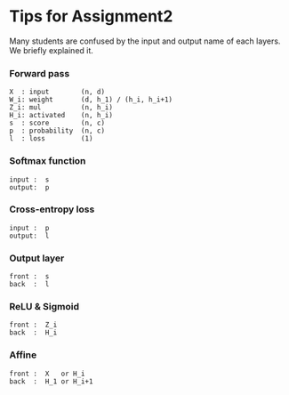 # Tips for Assignment2

Many students are confused by the input and output name of each layers. We briefly explained it.

### Forward pass
  
    X  : input        (n, d) 
    W_i: weight       (d, h_1) / (h_i, h_i+1) 
    Z_i: mul          (n, h_i)
    H_i: activated    (n, h_i) 
    s  : score        (n, c)
    p  : probability  (n, c)
    l  : loss         (1)
    
### Softmax function

    input :  s
    output:  p
    
### Cross-entropy loss

    input :  p
    output:  l
    
### Output layer
 
    front :  s
    back  :  l
    
### ReLU & Sigmoid

    front :  Z_i
    back  :  H_i
    
### Affine

    front :  X   or H_i
    back  :  H_1 or H_i+1
